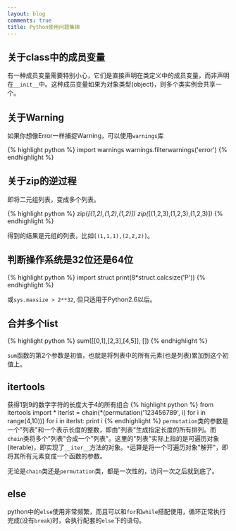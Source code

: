 ```yaml
---
layout: blog
comments: true
title: Python使用问题集锦
---
```


## 关于class中的成员变量
有一种成员变量需要特别小心，它们是直接声明在类定义中的成员变量，而非声明在`__init__`中。这种成员变量如果为对象类型(object)，则多个类实例会共享一个。


## 关于Warning
如果你想像Error一样捕捉Warning，可以使用`warnings`库

{% highlight python %}
import warnings
warnings.filterwarnings('error')
{% endhighlight %}

## 关于zip的逆过程
即将二元组列表，变成多个列表。

{% highlight python %}
zip(*[(1,2),(1,2),(1,2)])
zip(*[(1,2,3),(1,2,3),(1,2,3)])
{% endhighlight %}

得到的结果是元组的列表，比如`[(1,1,1),(2,2,2)]`。

## 判断操作系统是32位还是64位

{% highlight python %}
import struct
print(8*struct.calcsize('P'))
{% endhighlight %}

或`sys.maxsize > 2**32`, 但只适用于Python2.6以后。

## 合并多个list
{% highlight python %}
sum([[0,1],[2,3],[4,5]], [])
{% endhighlight %}

`sum`函数的第2个参数是初值，也就是将列表中的所有元素(也是列表)累加到这个初值上。

## itertools
获得1到9的数字字符的长度大于4的所有组合
{% highlight python %}
from itertools import *
iterlst = chain(*(permutation('123456789', i) for i in range(4,10)))
for i in iterlst:
    print i
{% endhighlight %}
`permutation`类的参数是一个"列表"和一个表示长度的整数，即由"列表"生成指定长度的所有排列。而`chain`类将多个"列表"合成一个"列表"。这里的"列表"实际上指的是可遍历对象(iterable)，即实现了`__iter__`方法的对象。`*`运算是将一个可遍历对象"解开"，即将其所有元素变成一个函数的参数。

无论是`chain`类还是`permutation`类，都是一次性的，访问一次之后就到底了。

## else
python中的`else`使用非常频繁，而且可以和`for`和`while`搭配使用，循环正常执行完成(没有`break`)时，会执行配套的`else`下的语句。

